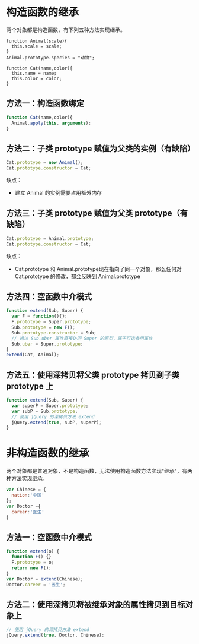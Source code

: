 # 构造函数的继承
两个对象都是构造函数，有下列五种方法实现继承。
```
function Animal(scale){
  this.scale = scale;
}
Animal.prototype.species = "动物";

function Cat(name,color){
  this.name = name;
  this.color = color;
}
```
## 方法一：构造函数绑定
```javascript
function Cat(name,color){
  Animal.apply(this, arguments);
}
```

## 方法二：子类 prototype 赋值为父类的实例（有缺陷）
```javascript
Cat.prototype = new Animal();
Cat.prototype.constructor = Cat;
```
缺点：
* 建立 Animal 的实例需要占用额外内存

## 方法三：子类 prototype 赋值为父类 prototype（有缺陷）
```javascript
Cat.prototype = Animal.prototype;
Cat.prototype.constructor = Cat;
```
缺点：
* Cat.prototype 和 Animal.prototype现在指向了同一个对象，那么任何对 Cat.prototype 的修改，都会反映到 Animal.prototype

## 方法四：空函数中介模式
```javascript
function extend(Sub, Super) {
  var F = function(){};
  F.prototype = Super.prototype;
  Sub.prototype = new F();
  Sub.prototype.constructor = Sub;
  // 通过 Sub.uber 属性直接访问 Super 的原型，属于可选备用属性
  Sub.uber = Super.prototype;
}
extend(Cat, Animal);
```

## 方法五：使用深拷贝将父类 prototype 拷贝到子类 prototype 上
```javascript
function extend(Sub, Super) {
  var superP = Super.prototype;
  var subP = Sub.prototype;
  // 使用 jQuery 的深拷贝方法 extend
  jQuery.extend(true, subP, superP);
}
```

# 非构造函数的继承
两个对象都是普通对象，不是构造函数，无法使用构造函数方法实现"继承"，有两种方法实现继承。
```javascript
var Chinese = {
  nation:'中国'
};
var Doctor ={
  career:'医生'
}
```
## 方法一：空函数中介模式
```javascript
function extend(o) {
  function F() {}
  F.prototype = o;
  return new F();
}
var Doctor = extend(Chinese);
Doctor.career = '医生';
```

## 方法二：使用深拷贝将被继承对象的属性拷贝到目标对象上
```javascript
// 使用 jQuery 的深拷贝方法 extend
jQuery.extend(true, Doctor, Chinese);
```



